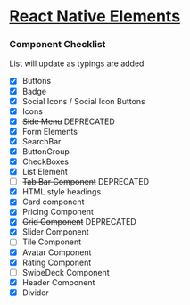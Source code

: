 # [React Native Elements](https://github.com/react-native-training/react-native-elements)

### Component Checklist
List will update as typings are added

- [x] Buttons
- [x] Badge
- [x] Social Icons / Social Icon Buttons
- [x] Icons
- [x] ~~Side Menu~~ DEPRECATED
- [x] Form Elements
- [x] SearchBar
- [x] ButtonGroup
- [x] CheckBoxes
- [x] List Element
- [ ] ~~Tab Bar Component~~ DEPRECATED
- [x] HTML style headings
- [x] Card component
- [x] Pricing Component
- [x] ~~Grid Component~~ DEPRECATED
- [x] Slider Component
- [ ] Tile Component
- [x] Avatar Component
- [x] Rating Component
- [ ] SwipeDeck Component
- [x] Header Component
- [x] Divider
